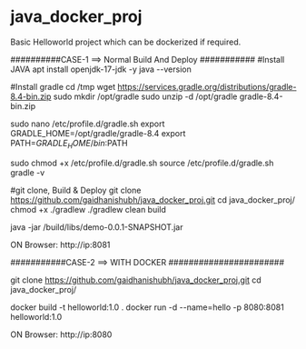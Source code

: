 # java_docker_proj
Basic Helloworld project which can be dockerized if required.


##########CASE-1 ==> Normal Build And Deploy ###########
#Install JAVA
apt install openjdk-17-jdk -y
java --version

#Install gradle
cd /tmp
wget https://services.gradle.org/distributions/gradle-8.4-bin.zip
sudo mkdir /opt/gradle
sudo unzip -d /opt/gradle gradle-8.4-bin.zip

sudo nano /etc/profile.d/gradle.sh
export GRADLE_HOME=/opt/gradle/gradle-8.4
export PATH=$GRADLE_HOME/bin:$PATH


sudo chmod +x /etc/profile.d/gradle.sh
source /etc/profile.d/gradle.sh
gradle -v

#git clone, Build & Deploy
git clone https://github.com/gaidhanishubh/java_docker_proj.git
cd java_docker_proj/
chmod +x ./gradlew
./gradlew clean build


java -jar /build/libs/demo-0.0.1-SNAPSHOT.jar


ON Browser: http://ip:8081





###########CASE-2 ==> WITH DOCKER #######################

git clone https://github.com/gaidhanishubh/java_docker_proj.git
cd java_docker_proj/

docker build -t helloworld:1.0 .
docker run -d --name=hello -p 8080:8081 helloworld:1.0

ON Browser: http://ip:8080
